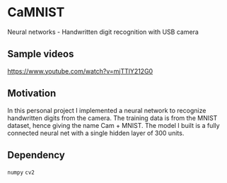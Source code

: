 # CaMNIST

Neural networks - Handwritten digit recognition with USB camera

## Sample videos

https://www.youtube.com/watch?v=mjTTlY212G0

## Motivation

In this personal project I implemented a neural network to recognize handwritten digits from the camera. The training data is from the MNIST dataset, hence giving the name Cam + MNIST. The model I built is a fully connected neural net with a single hidden layer of 300 units.

## Dependency

`numpy` `cv2`
